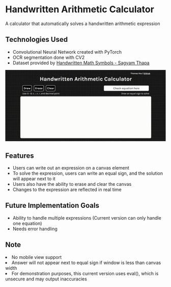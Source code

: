 <h1> Handwritten Arithmetic Calculator </h1>
A calculator that automatically solves a handwritten arithmetic expression

<h2>Technologies Used</h2>
<ul>
  <li> Convolutional Neural Network created with PyTorch </li>
  <li> OCR segmentation done with CV2 </li>
  <li> Dataset provided by <a href="https://www.kaggle.com/datasets/sagyamthapa/handwritten-math-symbols">Handwritten Math Symbols - Sagyam Thapa</a> </li>
</ul>

<img src="demo_1.gif">

<h2>Features</h2>
<ul>
  <li> Users can write out an expression on a canvas element </li>
  <li> To solve the expression, users can write an equal sign, and the solution will appear next to it </li>
  <li> Users also have the ability to erase and clear the canvas </li>
  <li> Changes to the expression are reflected in real time </li>
</ul>

<h2>Future Implementation Goals</h2>
<ul>
  <li> Ability to handle multiple expressions (Current version can only handle one equation) </li>
  <li> Needs error handling </li>

</ul>

<h2>Note</h2>
  <li> No mobile view support </li>
  <li> Answer will not appear next to equal sign if window is less than canvas width </li>
  <li> For demonstration purposes, this current version uses eval(), which is unsecure and may output inaccuracies </li>